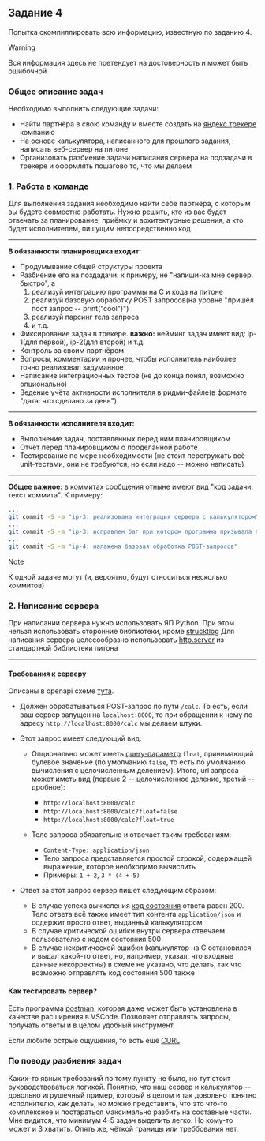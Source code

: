 ## Задание 4

Попытка скомпиллировать всю информацию, известную по заданию 4.
> [!WARNING]
> Вся информация здесь не претендует на достоверность и может быть
> ошибочной

### Общее описание задач

Необходимо выполнить следующие задачи:

- Найти партнёра в свою команду и вместе создать на [яндекс трекере](https://tracker.yandex.ru) компанию
- На основе калькулятора, написанного для прошлого задания, написать веб-сервер на питоне
- Организовать разбиение задачи написания сервера на подзадачи в трекере и оформлять пошагово то, что мы делаем


### 1. Работа в команде

Для выполнения задания необходимо найти себе партнёра, с которым вы будете совместно работать. Нужно решить, кто из вас будет отвечать за планирование, приёмку и архитектурные решения, а кто будет исполнителем, пишущим непосредственно код.

****
**В обязанности планировщика входит:**

- Продумывание общей структуры проекта
- Разбиение его на поздадачи: к примеру, не "напиши-ка мне сервер. быстро", а 
  1. реализуй интеграцию программы на C и кода на питоне 
  2. реализуй базовую обработку POST запросов(на уровне "пришёл пост запрос -- print("cool")") 
  3. реализуй парсинг тела запроса
  4. и т.д.
- Фиксирование задач в трекере. **важно:** нейминг задач имеет вид: ip-1(для первой), ip-2(для второй) и т.д.
- Контроль за своим партнёром
- Вопросы, комментарии и прочее, чтобы исполнитель наиболее точно реализовал задуманное
- Написание интеграционных тестов (не до конца понял, возможно опционально)
- Ведение учёта активности исполнителя в ридми-файле(в формате "дата: что сделано за день")
****
**В обязанности исполнителя входит:**

- Выполнение задач, поставленных перед ним планировщиком
- Отчёт перед планировщиком о проделанной работе
- Тестирование по мере необходимости (не стоит перегружать всё unit-тестами, они не требуются, но если надо -- можно написать)
****
**Общее важное:** в коммитах сообщения отныне имеют вид "код задачи: текст коммита". К примеру:
```bash
...
git commit -S -m "ip-3: реализована интеграция сервера с калькулятором"
...
git commit -S -m "ip-3: исправлен баг при котором программа призывала бесов"
...
git commit -S -m "ip-4: налажена базовая обработка POST-запросов"
```
> [!NOTE]
> К одной задаче могут (и, вероятно, будут относиться несколько коммитов)

### 2. Написание сервера

При написании сервера нужно использовать ЯП Python. При этом нельзя использовать сторонние библиотеки, кроме [strucktlog](https://www.structlog.org/en/stable/getting-started.html)
Для написания сервера целесообразно использовать [http.server](https://docs.python.org/3/library/http.server.html) из стандартной библиотеки питона
****
#### Требования к серверу
Описаны в openapi схеме [тута](./useful_crap/openapi3_1.yaml).

- Должен обрабатываться POST-запрос по пути ```/calc```. То есть, если ваш сервер запущен на ```localhost:8000```, то при обращении к нему по адресу ```http://localhost:8000/calc``` мы делаем штуки.
- Этот запрос имеет следующий вид:

  - Опционально может иметь [query-параметр](https://en.wikipedia.org/wiki/Query_string) ```float```, принимающий булевое значение (по умолчанию ```false```, то есть по умолчанию вычисления с целочисленным делением). Итого, url запроса может иметь вид (первые 2 -- целочисленное деление, третий -- дробное):

    - ```http://localhost:8000/calc```
    - ```http://localhost:8000/calc?float=false```
    - ```http://localhost:8000/calc?float=true```
  - Тело запроса обязательно и отвечает таким требованиям:

    - ```Content-Type: application/json```
    - Тело запроса представляется простой строкой, содержащей выражение, которое необходимо вычислить
    - Примеры: ```1 + 2```, ```3 * (4 + 5)```

- Ответ за этот запрос сервер пишет следующим образом:

  - В случае успеха вычисления [код состояния](https://ru.wikipedia.org/wiki/%D0%A1%D0%BF%D0%B8%D1%81%D0%BE%D0%BA_%D0%BA%D0%BE%D0%B4%D0%BE%D0%B2_%D1%81%D0%BE%D1%81%D1%82%D0%BE%D1%8F%D0%BD%D0%B8%D1%8F_HTTP) ответа равен 200. Тело ответа всё также имеет тип контента ```application/json``` и содержит просто ответ, выданный калькулятором
  - В случае критической ошибки внутри сервера отвечаем пользователю с кодом состояния 500
  - В случае некритической ошибки (калькулятор на С остановился и выдал какой-то ответ, но, например, указал, что входные данные некорректны) в схеме не указано, что делать, так что возможно отправлять код состояния 500 также

#### Как тестировать сервер?

Есть программа [postman](https://www.postman.com/), которая даже может быть установлена в качестве расширения в VSCode. Позволяет отправлять запросы, получать ответы и в целом удобный инструмент.

Если любите острые ощущения, то есть ещё [CURL](https://devqa.io/curl-sending-api-requests/).

### По поводу разбиения задач

Каких-то явных требований по тому пункту не было, но тут стоит руководствоваться логикой. Понятно, что наш сервер и калькулятор -- довольно игрушечный пример, который в целом и так довольно понятно исполнителю, как делать, но можно представить, что это что-то комплексное и постараться максимально разбить на составные части. Мне видится, что минимум 4-5 задач выделить легко. Но кому-то может и 3 хватить. Опять же, чёткой границы или треббования нет.
